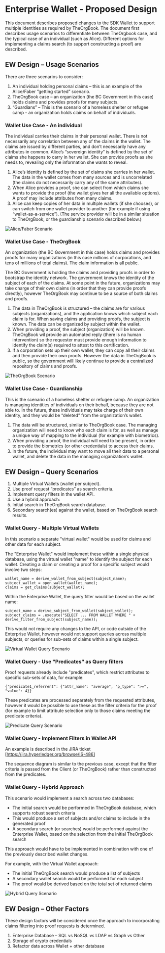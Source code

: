 
# Enterprise Wallet - Proposed Design

This document describes proposed changes to the SDK Wallet to support multiple identities as required by TheOrgBook.  The document first describes usage scenarios to differentiate between TheOrgbook case, and the typical case of an individual (such as Alice).  Different options for implementing a claims search (to support constructing a proof) are described.

## EW Design – Usage Scenarios

There are three scenarios to consider:

1.	An individual holding personal claims – this is an example of the Alice/Faber “getting started” scenario.  
1.	TheOrgBook case – an organization (the BC Government in this case) holds claims and provides proofs for many subjects.
1.	“Guardians” – This is the scenario of a homeless shelter or refugee camp - an organization holds claims on behalf of individuals.

### Wallet Use Case - An individual

The individual carries their claims in their personal wallet.  There is not necessarily any correlation between any of the claims in the wallet.  The claims are issued by different parties, and don’t necessarily have any attributes in common.  Alice’s “sovereign identity” is defined by the set of claims she happens to carry in her wallet.  She can provide proofs as she needs to, revealing only the information she wants to reveal.

1.	Alice’s identity is defined by the set of claims she carries in her wallet.  The data in the wallet comes from many sources and is uncorrelated (the claims do not necessarily carry any of the same attributes).
1.	When Alice provides a proof, she can select from which claims she wants to provide the proof (the wallet gives her all the available options).  A proof may include attributes from many claims.
1.	Alice can keep copies of her data in multiple wallets (if she chooses), or can switch from one wallet provider to another (for example if using “wallet-as-a-service”).  (The service provider will be in a similar situation to TheOrgBook, or the guardianship scenario described below.)

![Alice/Faber Scenario](https://github.com/ianco/indy-sdk/raw/master/doc/ew-scenario1-alice-faber.png "Alice/Faber Scenario")

### Wallet Use Case - TheOrgBook

An organization (the BC Government in this case) holds claims and provides proofs for many organizations (in this case millions of corporations, and tens of millions of total claims).  The claim information is all public.  

The BC Government is holding the claims and providing proofs in order to bootstrap the identity network.  The government knows the identity of the subject of each of the claims.  At some point in the future, organizations may take charge of their own claims (in order that they can provide proofs directly), however TheOrgBook may continue to be a source of both claims and proofs.

1.	The data in TheOrgBook is structured – the claims are for various subjects (organizations), and the application knows which subject each claim is for.  When saving claims and providing proofs, the subject is known.  The data can be organized by subject within the wallet.
1.	When providing a proof, the subject (organization) will be known.  TheOrgBook wil provide an automated reply (there is no human intervention) so the requester must provide enough information to identify the claim(s) required to attest to this certification.
1.	If a corporation sets up their own wallet, they can copy all their claims and then provide their own proofs.  However the data in TheOrgBook is public, so the government will likely continue to provide a centralized repository of claims and proofs.

![TheOrgBook Scenario](https://github.com/ianco/indy-sdk/raw/master/doc/ew-scenario2-TheOrgBook.png "TheOrgBook Scenario")

### Wallet Use Case - Guardianship

This is the scenario of a homeless shelter or refugee camp.  An organization is managing identities of individuals on their behalf, because they are not able to.  In the future, these individuals may take charge of their own identity, and they would be “deleted” from the organization’s wallet.

1.	The data will be structured, similar to TheOrgBook case.  The managing organization will need to know who each claim is for, as well as manage a unique way of mapping to the individual (for example with biometrics).
1.	When providing a proof, the individual will need to be present, in order to provide the biometrics (or other credentials) to access their claims.
1.	In the future, the individual may want to move all their data to a personal wallet, and delete the data in the managing organization’s wallet.


## EW Design – Query Scenarios

1.	Multiple Virtual Wallets (wallet per subject).
1.	Use proof request “predicates” as search criteria.
1.	Implement query filters in the wallet API.
1.	Use a hybrid approach:
   1.	Initial search in TheOrgBook search database.
   1.	Secondary search(es) against the wallet, based on TheOrgBook search results.

### Wallet Query - Multiple Virtual Wallets

In this scenario a separate "virtual wallet" would be used for claims and other data for each subject.

The "Enterprise Wallet" would implement these within a single physical database, using the virtual wallet "name" to identify the subject for each wallet.  Creating a claim or creating a proof for a specific subject would involve two steps:

```
wallet_name = derive_wallet_from_subject(subject_name);
subject_wallet = open_wallet(wallet_name);
claims = get_claims(subject_wallet);
```

Within the Enterprise Wallet, the query filter would be based on the wallet name:

```
subject_name = derive_subject_from_wallet(subject_wallet);
subject_claims = .execute("SELECT ... FROM WALLET WHERE " + derive_filter_from_subject(subject_name));
```

This would not require any changes to the API, or code outside of the Enterprise Wallet, however would not support queries across multiple subjects, or queries for sub-sets of claims within a single subject.

![Virtual Wallet Query Scenario](https://github.com/ianco/indy-sdk/raw/master/doc/ew-query1-virtual-wallet.png "Virtual Wallet Query Scenario")

### Wallet Query - Use "Predicates" as Query filters

Proof requests already include "predicates", which restrict attributes to specific sub-sets of data, for example:

```
{"predicate1_referrent": {"attr_name": "average", "p_type": ">=", "value": 4}}
```

These predicates are processed separately from the requested attributes, however it would be possible to use these as the filter criteria for the proof (for example to limit attribute selection only to those claims meeting the predicate criteria).

![Predicate Query Scenario](https://github.com/ianco/indy-sdk/raw/master/doc/ew-query2-proof-req-predicate.png "Predicate Query Scenario")

### Wallet Query - Implement Filters in Wallet API

An example is described in the JIRA ticket [https://jira.hyperledger.org/browse/IS-486]

The sequence diagram is similar to the previous case, except that the filter criteria is passed from the Client (or TheOrgBook) rather than constructed from the predicates.

### Wallet Query - Hybrid Approach

This scenario would implement a search across two databases:

* The initial search would be performed in TheOrgBook database, which supports robust search criteria
* This would produce a set of subjects and/or claims to include in the generated proof
* A secondary search (or searches) would be performed against the Enterprise Wallet, based on the selection from the initial TheOrgBook search

This approach would have to be implemented in combination with one of the previously described wallet changes.

For example, with the Virtual Wallet approach:

* The initial TheOrgBook search would produce a list of subjects
* A secondary wallet search would be performed for each subject
* The proof would be derived based on the total set of returned claims

![Hybrid Query Scenario](https://github.com/ianco/indy-sdk/raw/master/doc/ew-query4-hybrid-query.png "Hybrid Query Scenario")

## EW Design – Other Factors

These design factors will be considered once the approach to incorporating claims filtering into proof requests is determined.

1.	Enterprise Database – SQL vs NoSQL vs LDAP vs Graph vs Other
1.	Storage of crypto credentials
1.  Refactor data across Wallet + other database
